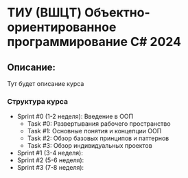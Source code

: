 # ТИУ (ВШЦT) Объектно-ориентированное программирование C# 2024
## Описание:
Тут будет описание курса

### Структура курса
* Sprint #0 (1-2 неделя): Введение в ООП
  * Task #0: Развертывания рабочего пространство
  * Task #1: Основные понятия и концепции ООП
  * Task #2: Обзор базовых принципов и паттернов
  * Task #3: Обзор индивидуальных проектов
* Sprint #1 (3-4 неделя): 
* Sprint #2 (5-6 неделя):
* Sprint #3 (7-8 неделя):    


